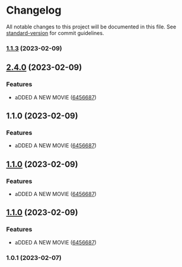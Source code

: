 # Changelog

All notable changes to this project will be documented in this file. See [standard-version](https://github.com/conventional-changelog/standard-version) for commit guidelines.

### [1.1.3](https://github.com/Gtheodoridiis/Cinema/compare/v2.4.0...v1.1.3) (2023-02-09)

## [2.4.0](https://github.com/Gtheodoridiis/Cinema/compare/v1.0.1...v2.4.0) (2023-02-09)


### Features

* aDDED A NEW MOVIE ([6456687](https://github.com/Gtheodoridiis/Cinema/commit/645668796e2917287048be1ee23d81e0e48b5e1e))

## 1.1.0 (2023-02-09)


### Features

* aDDED A NEW MOVIE ([6456687](https://github.com/Gtheodoridiis/Cinema/commit/645668796e2917287048be1ee23d81e0e48b5e1e))

## [1.1.0](https://github.com/Gtheodoridiis/Cinema/compare/v1.0.1...v1.1.0) (2023-02-09)


### Features

* aDDED A NEW MOVIE ([6456687](https://github.com/Gtheodoridiis/Cinema/commit/645668796e2917287048be1ee23d81e0e48b5e1e))

## [1.1.0](https://github.com/Gtheodoridiis/Cinema/compare/v1.0.1...v1.1.0) (2023-02-09)


### Features

* aDDED A NEW MOVIE ([6456687](https://github.com/Gtheodoridiis/Cinema/commit/645668796e2917287048be1ee23d81e0e48b5e1e))

### 1.0.1 (2023-02-07)
